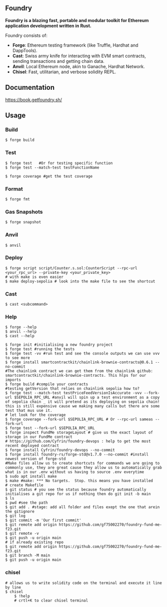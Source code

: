 ## Foundry

**Foundry is a blazing fast, portable and modular toolkit for Ethereum application development written in Rust.**

Foundry consists of:

- **Forge**: Ethereum testing framework (like Truffle, Hardhat and DappTools).
- **Cast**: Swiss army knife for interacting with EVM smart contracts, sending transactions and getting chain data.
- **Anvil**: Local Ethereum node, akin to Ganache, Hardhat Network.
- **Chisel**: Fast, utilitarian, and verbose solidity REPL.

## Documentation

https://book.getfoundry.sh/

## Usage

### Build

```shell
$ forge build
```

### Test

```shell
$ forge test   #Or for testing specific function
$ forge test --match-test testFunctionName

$ forge coverage #get the test coverage
```

### Format

```shell
$ forge fmt
```

### Gas Snapshots

```shell
$ forge snapshot
```

### Anvil

```shell
$ anvil
```

### Deploy

```shell
$ forge script script/Counter.s.sol:CounterScript --rpc-url <your_rpc_url> --private-key <your_private_key>
# with make is even easier
$ make deploy-sepolia # look into the make file to see the shortcut
```

### Cast

```shell
$ cast <subcommand>
```

### Help

```shell
$ forge --help
$ anvil --help
$ cast --help
```

```shell
$ forge init #initialising a new foundry project
$ forge test #running the tests
$ forge test -vv #run test and see the console outputs we can use vvv to see more
$ forge install smartcontractkit/chainlink-brownie-contracts@0.6.1 --no-commit
#The chainlink contract we can get them from the chainlink github: smartcontractkit/chainlink-brownie-contracts. This hlps for our imports
$ forge build #compile your contracts
#testing getVersion that relies on chainlink sepolia how to?
$ forge test --match-test testPriceFeedVersionIsAccurate -vvv --fork-url $SEPOLIA_RPC_URL #anvil will spin up a test environment as a copy of sepolia chain _ it will pretend as its deploying on sepolia chain! this is still expensive cause we making many calls but there are some test that mus use it.
# let look for the coverage
$ forge coverage --fork-url $SEPOLIA_RPC_URL # Or --rpc-url sameas --fork-url
$ forge test --fork-url $SEPOLIA_RPC_URL
$ forge inspect FundMe storageLayout # give us the exact layout of storage in our FundMe contract
# https://github.com/Cyfrin/foundry-devops : help to get the most recent deployed contract
$ forge install Cyfrin/foundry-devops --no-commit
$ forge install foundry-rs/forge-std@v1.7.0 --no-commit #install newest version of forge-std
#Make files allow us to create shortcuts for commands we are going to commonly use, they are great cause they allow us to automatically grab what is in our .env without us having to source .env everytime
$ sudo apt install make
$ make #make: *** No targets.  Stop. this means you have installed
# create Makefile
$ git status # you see the status because foundry automatically initialises a git repo for us if nothing then do git init -b main
$ ls
$ pwd #see the path
$ git add . #stage: add all folder and files exept the one that arein the gitignore
$ git log
$ git commit -m 'Our first commit'
$ git remote add origin https://github.com/gf75002270/foundry-fund-me-f23.git
$ git remote -v
$ git push -u origin main
# if already existing repo
$ git remote add origin https://github.com/gf75002270/foundry-fund-me-f23.git
$ git branch -M main
$ git push -u origin main
```

### chisel

```shell
# allows us to write solidity code on the terminal and execute it line by line
$ chisel
    $ !help
    # crtl+K to clear chisel terminal
```
